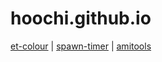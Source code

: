 # hoochi.github.io
[et-colour](https://hoochi.github.io/et-colour/dist/) | 
[spawn-timer](https://hoochi.github.io/spawn-timer/dist/) |
[amitools](https://hoochi.github.io/amitools/dist/)
